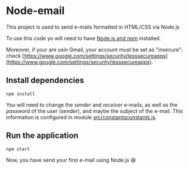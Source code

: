 # Node-email

This project is used to send e-mails formatted in HTML/CSS via Node.js

To use this code yo will need to have [Node.js and npm](https://nodejs.org/en/download/) installed.

Moreover, if your are usin Gmail, your account must be set as "insecure": check [https://www.google.com/settings/security/lesssecureapps](https://www.google.com/settings/security/lesssecureapps).

## Install dependencies

```
npm install
```

You will need to change the *sender* and *receiver* e-mails, as well as the *password* of the user (sender), and maybe the *subject* of the e-mail. This information is configured in module [src/constantsconstants.js](https://github.com/7Rocky/node-email/tree/master/src/constants/constants.js).

## Run the application

```
npm start
```

Now, you have send your first e-mail using Node.js :smile:
